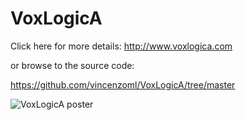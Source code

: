 # VoxLogicA


Click here for more details: http://www.voxlogica.com


or browse to the source code:

https://github.com/vincenzoml/VoxLogicA/tree/master


![VoxLogicA poster](https://github.com/vincenzoml/VoxLogicA/raw/master/docs/poster-ciancia.jpg "Poster")
